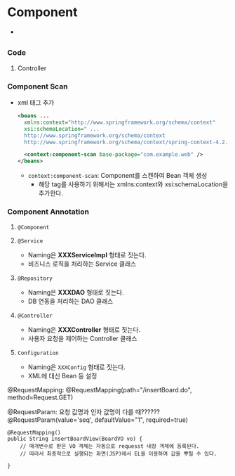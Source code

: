 # Component
* 

## 



### Code
1. Controller



### Component Scan
* xml 태그 추가
    ```xml
    <beans ...
      xmlns:context="http://www.springframework.org/schema/context"
      xsi:schemaLocation=" ...
      http://www.springframework.org/schema/context 
      http://www.springframework.org/schema/context/spring-context-4.2.xsd">
  
      <context:component-scan base-package="com.example.web" />  
    </beans>
    ```
    * ```context:component-scan```: Component를 스캔하여 Bean 객체 생성
        * 해당 tag를 사용하기 위해서는 xmlns:context와 xsi:schemaLocation을 추가한다.
    
### Component Annotation
1. ```@Component``` 

 
2. ```@Service```
    * Naming은 **XXXServiceImpl** 형태로 짓는다.
    * 비즈니스 로직을 처리하는 Service 클래스

3. ```@Repository```
    * Naming은 **XXXDAO** 형태로 짓는다.
    * DB 연동을 처리하는 DAO 클래스
    
4. ```@Controller```
    * Naming은 **XXXController** 형태로 짓는다.
    * 사용자 요청을 제어하는 Controller 클래스

5. ```Configuration```
    * Naming은 ```XXXConfig``` 형태로 짓는다.
    * XML에 대신 Bean 등 설정

@RequestMapping: 
    @RequestMapping(path="/insertBoard.do", method=Request.GET)

@RequestParam: 요청 값명과 인자 값명이 다를 때??????
    @RequestParam(value='seq', defaultValue="1", required=true)

```
@RequestMapping()
public String insertBoardView(BoardVO vo) {
    // 매개변수로 받은 VO 객체는 자동으로 requesst 내장 객체에 등록된다.
    // 따라서 최종적으로 실행되는 화면(JSP)에서 EL을 이용하여 값을 뿌릴 수 있다.
    
}

```


